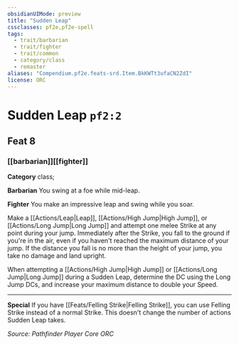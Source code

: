 ```yaml
---
obsidianUIMode: preview
title: "Sudden Leap"
cssclasses: pf2e,pf2e-spell
tags:
  - trait/barbarian
  - trait/fighter
  - trait/common
  - category/class
  - remaster
aliases: "Compendium.pf2e.feats-srd.Item.BkKWTt3ufaCN2ZdI"
license: ORC
---
```

# Sudden Leap `pf2:2`
## Feat 8
### [[barbarian]][[fighter]]

**Category** class; 




**Barbarian** You swing at a foe while mid-leap.

**Fighter** You make an impressive leap and swing while you soar.

Make a [[Actions/Leap|Leap]], [[Actions/High Jump|High Jump]], or [[Actions/Long Jump|Long Jump]] and attempt one melee Strike at any point during your jump. Immediately after the Strike, you fall to the ground if you're in the air, even if you haven't reached the maximum distance of your jump. If the distance you fall is no more than the height of your jump, you take no damage and land upright.

When attempting a [[Actions/High Jump|High Jump]] or [[Actions/Long Jump|Long Jump]] during a Sudden Leap, determine the DC using the Long Jump DCs, and increase your maximum distance to double your Speed.

* * *

**Special** If you have [[Feats/Felling Strike|Felling Strike]], you can use Felling Strike instead of a normal Strike. This doesn't change the number of actions Sudden Leap takes.

*Source: Pathfinder Player Core*
*ORC*